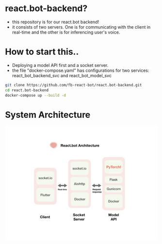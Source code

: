 # react.bot-backend?
* this repository is for our react.bot backend! 
* it consists of two servers. One is for communicating with the client in real-time and the other is for inferencing user's voice.

# How to start this..
* Deploying a model API first and a socket server.
* the file "docker-compose.yaml" has configurations for two services: react_bot_backend_svc and react_bot_model_svc

```bash
git clone https://github.com/fb-react-bot/react.bot-backend.git 
cd react.bot-backend
docker-compose up --build -d
``` 

# System Architecture 
![Image of System](https://github.com/fb-react-bot/react.bot-backend/blob/master/architecture.png)
